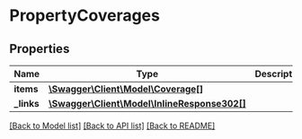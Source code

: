 # PropertyCoverages

## Properties
Name | Type | Description | Notes
------------ | ------------- | ------------- | -------------
**items** | [**\Swagger\Client\Model\Coverage[]**](Coverage.md) |  | [optional] 
**_links** | [**\Swagger\Client\Model\InlineResponse302[]**](InlineResponse302.md) |  | [optional] 

[[Back to Model list]](../README.md#documentation-for-models) [[Back to API list]](../README.md#documentation-for-api-endpoints) [[Back to README]](../README.md)


